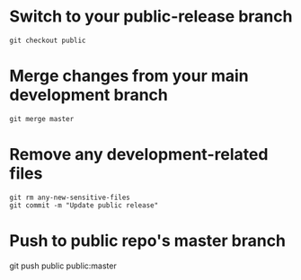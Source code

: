 # Switch to your public-release branch
```
git checkout public
```

# Merge changes from your main development branch
```
git merge master
```

# Remove any development-related files
```
git rm any-new-sensitive-files
git commit -m "Update public release"
```

# Push to public repo's master branch
git push public public:master